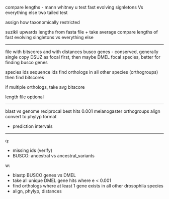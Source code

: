 compare lengths - mann whitney u test
fast evolving signletons Vs everything else
two tailed test

assign how taxonomically restricted

suzikii upwards
lengths from fasta file + take average
compare lengths of fast evolving singletons vs everything else

---

file with bitscores and with distances
busco genes - conserved, generally single copy
DSUZ as focal first, then maybe DMEL focal species, better for finding busco genes

species ids
sequence ids
find orthologs in all other species (orthogroups) then find bitscores

if multiple orthologs, take avg bitscore

length file optional

---

blast vs genome
reciprocal best hits
0.001
melanogaster
orthogroups
align
convert to phylyp format

- prediction intervals

---

q:
- missing ids (verify)
- BUSCO: ancestral vs ancestral_variants

w:
- blastp BUSCO genes vs DMEL
- take all unique DMEL gene hits where e < 0.001
- find orthologs where at least 1 gene exists in all other drosophila species
- align, phylyp, distances

